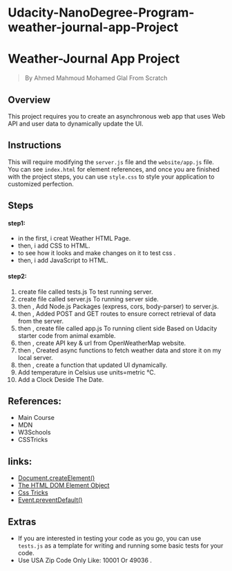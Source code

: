 # Udacity-NanoDegree-Program-weather-journal-app-Project

# Weather-Journal App Project
> By Ahmed Mahmoud Mohamed Glal  From Scratch

## Overview
This project requires you to create an asynchronous web app that uses Web API and user data to dynamically update the UI.

## Instructions
This will require modifying the `server.js` file and the `website/app.js` file. You can see `index.html` for element references, and once you are finished with the project steps, you can use `style.css` to style your application to customized perfection.

## Steps
#### step1:
* in the first, i creat Weather HTML Page.
* then, i add CSS to HTML.
* to see how it looks and make changes on it to test css .
* then, i add JavaScript to HTML.

#### step2:
1. create file called tests.js To test running server.
2. create file called server.js To running server side.
3. then , Add Node.js Packages (express, cors, body-parser) to server.js.
4. then , Added POST and GET routes to ensure correct retrieval of data from the server.
4. then , create file called app.js To running client side Based on Udacity starter code from animal examble.
5. then , create API key & url from OpenWeatherMap website.
6. then , Created async functions to fetch weather data and store it on my local server.
7. then , create a function that updated UI dynamically.
8. Add temperature in Celsius use units=metric ℃.
9. Add a Clock Deside The Date.

## References:
* Main Course
* MDN
* W3Schools
* CSSTricks

## links:
* [Document.createElement()](https://developer.mozilla.org/en-US/docs/Web/API/Document/createElement)
* [The HTML DOM Element Object](https://www.w3schools.com/jsref/dom_obj_all.asp)
* [Css Tricks](https://css-tricks.com/)
* [Event.preventDefault()](https://developer.mozilla.org/en-US/docs/Web/API/Event/preventDefault)

## Extras
* If you are interested in testing your code as you go, you can use `tests.js` as a template for writing and running some basic tests for your code.
* Use USA Zip Code Only Like: 10001 Or 49036 .
